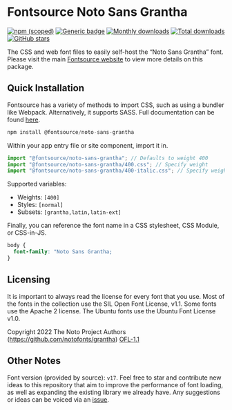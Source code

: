# Fontsource Noto Sans Grantha

[![npm (scoped)](https://img.shields.io/npm/v/@fontsource/noto-sans-grantha?color=brightgreen)](https://www.npmjs.com/package/@fontsource/noto-sans-grantha) [![Generic badge](https://img.shields.io/badge/fontsource-passing-brightgreen)](https://github.com/fontsource/fontsource) [![Monthly downloads](https://badgen.net/npm/dm/@fontsource/noto-sans-grantha)](https://github.com/fontsource/fontsource) [![Total downloads](https://badgen.net/npm/dt/@fontsource/noto-sans-grantha)](https://github.com/fontsource/fontsource) [![GitHub stars](https://img.shields.io/github/stars/fontsource/fontsource.svg?style=social&label=Star)](https://github.com/fontsource/fontsource/stargazers)

The CSS and web font files to easily self-host the “Noto Sans Grantha” font. Please visit the main [Fontsource website](https://fontsource.org/fonts/noto-sans-grantha) to view more details on this package.

## Quick Installation

Fontsource has a variety of methods to import CSS, such as using a bundler like Webpack. Alternatively, it supports SASS. Full documentation can be found [here](https://fontsource.org/docs/getting-started/introduction).

```javascript
npm install @fontsource/noto-sans-grantha
```

Within your app entry file or site component, import it in.

```javascript
import "@fontsource/noto-sans-grantha"; // Defaults to weight 400
import "@fontsource/noto-sans-grantha/400.css"; // Specify weight
import "@fontsource/noto-sans-grantha/400-italic.css"; // Specify weight and style

```

Supported variables:
- Weights: `[400]`
- Styles: `[normal]`
- Subsets: `[grantha,latin,latin-ext]`

Finally, you can reference the font name in a CSS stylesheet, CSS Module, or CSS-in-JS.

```css
body {
  font-family: "Noto Sans Grantha;
}
```

## Licensing
It is important to always read the license for every font that you use.
Most of the fonts in the collection use the SIL Open Font License, v1.1. Some fonts use the Apache 2 license. The Ubuntu fonts use the Ubuntu Font License v1.0.

Copyright 2022 The Noto Project Authors (https://github.com/notofonts/grantha)
[OFL-1.1](http://scripts.sil.org/OFL)

## Other Notes
Font version (provided by source): `v17`.
Feel free to star and contribute new ideas to this repository that aim to improve the performance of font loading, as well as expanding the existing library we already have. Any suggestions or ideas can be voiced via an [issue](https://github.com/fontsource/fontsource/issues).